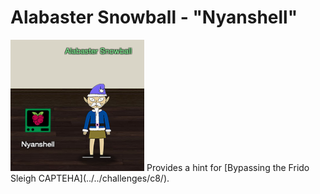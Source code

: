 # Alabaster Snowball - "Nyanshell"
<img class="elf_avatar" src="../../img/hints/h8/alabaster_snowball.png"/>
Provides a hint for [Bypassing the Frido Sleigh CAPTEHA](../../challenges/c8/).
